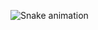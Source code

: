 
  ![Snake animation](https://github.com/alvfelipe/alvfelipe/blob/output/github-contribution-grid-snake.svg)

